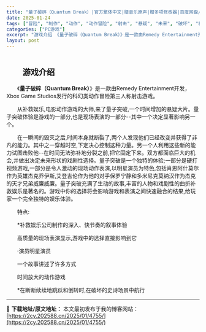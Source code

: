 ```yaml
---
title: "量子破碎（Quantum Break）|官方繁体中文|赠音乐原声|赠多项修改器|百度网盘/天翼云"
date: 2025-01-24
tags: ["冒险", "制作", "动作", "动作冒险", "射击", "悬疑", "未来", "破坏", "科幻"]
categories: ["PC游戏"]
excerpt: "游戏介绍 《量子破碎（Quantum Break）》是一款由Remedy Entertainment开发，Xbox Game Studios发行的科幻类动作冒险第三人称射击游戏。 从补救娱乐,电影动作游戏的大师,来了量子突破,一个时间增加的悬疑大片。量子突破体验是游戏的一部分,也是现场表演的一部分-&hellip;"
layout: post
---
```


<div>
<div><img class="details-image aligncenter" draggable="false" src="https://2cy.202588.cn/wp-content/uploads/2025/01/2025012614241518.webp" alt="" /></div>
<div>
<p style="text-align: center;"></p>

<h2 style="white-space: normal; text-indent: 2em;">游戏介绍</h2>
<p style="white-space: normal; text-indent: 2em;"><span style="background-color: #ffffff;">《<strong>量子破碎（Quantum Break）</strong>》是一款由Remedy Entertainment开发，Xbox Game Studios发行的科幻类动作冒险第三人称射击游戏</span>。</p>
<p style="white-space: normal; text-indent: 2em;">从补救娱乐,电影动作游戏的大师,来了量子突破,一个时间增加的悬疑大片。量子突破体验是游戏的一部分,也是现场表演的一部分--其中一个决定显著影响另一个。</p>
<p style="white-space: normal; text-indent: 2em;">在一瞬间的毁灭之后,时间本身就断裂了,两个人发现他们已经改变并获得了非凡的能力。其中之一穿越时空,下定决心控制这种力量。另一个人利用这些新的能力试图击败他--在时间无法弥补地分裂之前,把它固定下来。双方都面临巨大的机会,并做出决定未来形状的戏剧性选择。量子突破是一个独特的体验;一部分是硬打视频游戏,一部分是令人激动的现场动作表演,以明星演员为特色,包括肖恩阿什莫尔作为英雄杰克乔伊斯,艾登吉伦作为他的对手保罗宁静和多米尼克莫纳汉作为杰克的天才兄弟威廉威廉。量子突破充满了生动的故事,丰富的人物和戏剧性的曲折补救娱乐是著名的。游戏中你的选择将会影响游戏和表演之间快速融合的结果,给玩家一个完全独特的娱乐体验。</p>
<p style="white-space: normal; text-indent: 2em;">特点:</p>
<p style="white-space: normal; text-indent: 2em;">*补救娱乐公司制作的深入、快节奏的叙事体验</p>
<p style="white-space: normal; text-indent: 2em;">高质量的现场表演显示,游戏中的选择直接影响到它</p>
<p style="white-space: normal; text-indent: 2em;">·演员明星演员</p>
<p style="white-space: normal; text-indent: 2em;">一个故事讲述了许多方式</p>
<p style="white-space: normal; text-indent: 2em;">时间放大的动作游戏</p>
<p style="white-space: normal; text-indent: 2em;">*在断断续续地跳跃和倒转时,在破坏的史诗场景中航行</p>

</div>
</div>

---
📖 **下载地址/原文地址：** 本文最初发布于我的博客网站：[https://2cy.202588.cn/2025/01/4755/](https://2cy.202588.cn/2025/01/4755/)
